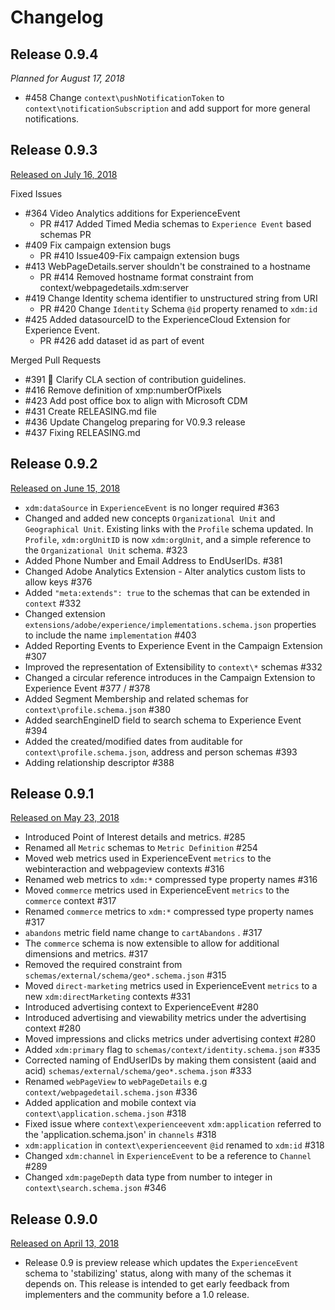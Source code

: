 # Changelog

## Release 0.9.4

_Planned for August 17, 2018_
* #458 Change `context\pushNotificationToken` to `context\notificationSubscription` and add support for more general notifications.

## Release 0.9.3

[Released on July 16, 2018](https://github.com/adobe/xdm/releases/tag/v0.9.3)

Fixed Issues

* #364 Video Analytics additions for ExperienceEvent
  * PR #417 Added Timed Media schemas to `Experience Event` based schemas PR
* #409 Fix campaign extension bugs
  * PR #410 Issue409-Fix campaign extension bugs
* #413 WebPageDetails.server shouldn't be constrained to a hostname
  * PR #414 Removed hostname format constraint from context/webpagedetails.xdm:server
* #419 Change Identity schema identifier to unstructured string from URI
  * PR #420 Change `Identity` Schema `@id` property renamed to `xdm:id`
* #425 Added datasourceID to the ExperienceCloud Extension for Experience Event.
  * PR #426 add dataset id as part of event

Merged Pull Requests

* #391 📝 Clarify CLA section of contribution guidelines.
* #416 Remove definition of xmp:numberOfPixels
* #423 Add post office box to align with Microsoft CDM
* #431 Create RELEASING.md file
* #436 Update Changelog preparing for V0.9.3 release
* #437 Fixing RELEASING.md

## Release 0.9.2

[Released on June 15, 2018](https://github.com/adobe/xdm/releases/tag/v0.9.2)

* `xdm:dataSource` in `ExperienceEvent` is no longer required #363
* Changed and added new concepts `Organizational Unit` and `Geographical Unit`. Existing links with the `Profile` schema updated. In `Profile`, `xdm:orgUnitID` is now `xdm:orgUnit`, and a simple reference to the `Organizational Unit` schema. #323
* Added Phone Number and Email Address to EndUserIDs. #381
* Changed Adobe Analytics Extension - Alter analytics custom lists to allow keys #376
* Added `"meta:extends": true` to the schemas that can be extended in `context` #332
* Changed extension `extensions/adobe/experience/implementations.schema.json` properties to include the name `implementation` #403
* Added Reporting Events to Experience Event in the Campaign Extension #307
* Improved the representation of Extensibility to `context\*` schemas #332
* Changed a circular reference introduces in the Campaign Extension to Experience Event #377 / #378
* Added Segment Membership and related schemas for `context\profile.schema.json` #380
* Added searchEngineID field to search schema to Experience Event #394
* Added the created/modified dates from auditable for `context\profile.schema.json`, address and person schemas #393
* Adding relationship descriptor #388

## Release 0.9.1

[Released on May 23, 2018](https://github.com/adobe/xdm/releases/tag/v0.9.1)

* Introduced Point of Interest details and metrics. #285
* Renamed all `Metric` schemas to `Metric Definition` #254
* Moved web metrics used in ExperienceEvent `metrics` to the webinteraction and webpageview contexts #316
* Renamed web metrics to `xdm:*` compressed type property names #316
* Moved `commerce` metrics used in ExperienceEvent `metrics` to the `commerce` context #317
* Renamed `commerce` metrics to `xdm:*` compressed type property names #317
* `abandons` metric field name change to `cartAbandons` . #317
* The `commerce` schema is now extensible to allow for additional dimensions and metrics. #317
* Removed the required constraint from `schemas/external/schema/geo*.schema.json` #315
* Moved `direct-marketing` metrics used in ExperienceEvent `metrics` to a new `xdm:directMarketing` contexts #331
* Introduced advertising context to ExperienceEvent #280
* Introduced advertising and viewability metrics under the advertising context #280
* Moved impressions and clicks metrics under advertising context #280
* Added `xdm:primary` flag to `schemas/context/identity.schema.json` #335
* Corrected naming of EndUserIDs by making them consistent (aaid and acid) `schemas/external/schema/geo*.schema.json` #333
* Renamed `webPageView` to `webPageDetails` e.g `context/webpagedetail.schema.json` #336
* Added application and mobile context via `context\application.schema.json` #318
* Fixed issue where `context\experienceevent` `xdm:application` referred to the 'application.schema.json' in `channels` #318
* `xdm:application` in `context\experienceevent` `@id` renamed to `xdm:id` #318
* Changed `xdm:channel` in `ExperienceEvent` to be a reference to `Channel` #289
* Changed `xdm:pageDepth` data type from number to integer in `context\search.schema.json` #346

## Release 0.9.0

[Released on April 13, 2018](https://github.com/adobe/xdm/releases/tag/v0.9)

* Release 0.9 is preview release which updates the `ExperienceEvent` schema to 'stabilizing' status, along with many of the schemas it depends on. This release is intended to get early feedback from implementers and the community before a 1.0 release.
